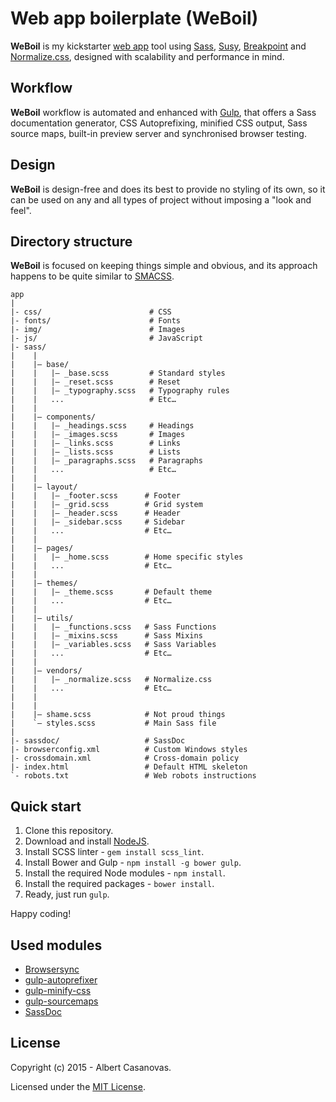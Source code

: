 Web app boilerplate (WeBoil)
==========================

**WeBoil** is my kickstarter [web app](https://en.wikipedia.org/wiki/Web_application) tool using [Sass](http://sass-lang.com/), [Susy](http://susy.oddbird.net/), [Breakpoint](http://breakpoint-sass.com/) and [Normalize.css](https://necolas.github.io/normalize.css/), designed with scalability and performance in mind.

Workflow
--------
**WeBoil** workflow is automated and enhanced with [Gulp](http://gulpjs.com/), that offers a Sass documentation generator, CSS Autoprefixing, minified CSS output, Sass source maps, built-in preview server and synchronised browser testing.

Design
------
**WeBoil** is design-free and does its best to provide no styling of its own, so it can be used on any and all types of project without imposing a "look and feel".

Directory structure
-------------------
**WeBoil** is focused on keeping things simple and obvious, and its approach happens to be quite similar to [SMACSS](https://smacss.com/).

```
app
|
|- css/                        # CSS
|- fonts/                      # Fonts
|- img/                        # Images
|- js/                         # JavaScript
|- sass/
|    |
|    |– base/
|    |   |– _base.scss         # Standard styles
|    |   |– _reset.scss        # Reset
|    |   |– _typography.scss   # Typography rules
|    |   ...                   # Etc…
|    |
|    |– components/
|    |   |– _headings.scss     # Headings
|    |   |– _images.scss       # Images
|    |   |– _links.scss        # Links
|    |   |– _lists.scss        # Lists
|    |   |– _paragraphs.scss   # Paragraphs
|    |   ...                   # Etc…
|    |
|    |– layout/
|    |   |– _footer.scss      # Footer
|    |   |– _grid.scss        # Grid system
|    |   |– _header.scss      # Header
|    |   |– _sidebar.scss     # Sidebar
|    |   ...                  # Etc…
|    |
|    |– pages/
|    |   |– _home.scss        # Home specific styles
|    |   ...                  # Etc…
|    |
|    |– themes/
|    |   |– _theme.scss       # Default theme
|    |   ...                  # Etc…
|    |
|    |– utils/
|    |   |– _functions.scss   # Sass Functions
|    |   |– _mixins.scss      # Sass Mixins
|    |   |– _variables.scss   # Sass Variables
|    |   ...                  # Etc…
|    |
|    |– vendors/
|    |   |– _normalize.scss   # Normalize.css
|    |   ...                  # Etc…
|    |
|    |
|    |– shame.scss            # Not proud things
|    `– styles.scss           # Main Sass file
|
|- sassdoc/                   # SassDoc
|- browserconfig.xml          # Custom Windows styles
|- crossdomain.xml            # Cross-domain policy
|- index.html                 # Default HTML skeleton
`- robots.txt                 # Web robots instructions
```

Quick start
-----------
1. Clone this repository.
2. Download and install [NodeJS](https://nodejs.org/).
3. Install SCSS linter - `gem install scss_lint`.
4. Install Bower and Gulp - `npm install -g bower gulp`.
5. Install the required Node modules - `npm install`.
6. Install the required packages - `bower install`.
7. Ready, just run `gulp`.

Happy coding!

Used modules
-------------
- [Browsersync](http://www.browsersync.io/)
- [gulp-autoprefixer](https://github.com/sindresorhus/gulp-autoprefixer)
- [gulp-minify-css](https://github.com/murphydanger/gulp-minify-css)
- [gulp-sourcemaps](https://github.com/floridoo/gulp-sourcemaps)
- [SassDoc](http://sassdoc.com/)

License
-------
Copyright (c) 2015 - Albert Casanovas.

Licensed under the [MIT License](https://github.com/acasanovas/WeBoil/blob/master/LICENSE).
